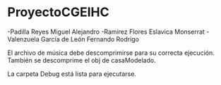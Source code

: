 # ProyectoCGEIHC

-Padilla Reyes Miguel Alejandro
-Ramirez Flores Eslavica Monserrat
-Valenzuela García de León Fernando Rodrigo

El archivo de música debe descomprimirse para su correcta ejecución.
También se descomprime el obj de casaModelado.

La carpeta Debug está lista para ejecutarse.
